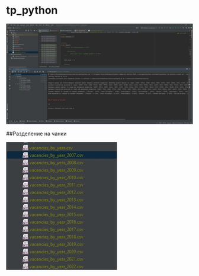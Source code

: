 # tp_python
![image](https://github.com/Nthokar/tp_python/blob/master/screenshots/unittests.jpg)

##Разделение на чанки

![image]( https://github.com/Nthokar/tp_python/blob/master/screenshots/chunkFiles.jpg)
